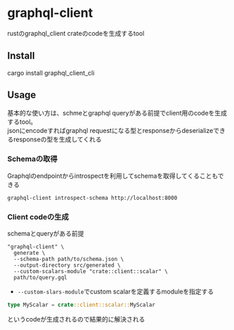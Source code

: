 # graphql-client

rustのgraphql_client crateのcodeを生成するtool

## Install

cargo install graphql_client_cli

## Usage

基本的な使い方は、schmeとgraphql queryがある前提でclient用のcodeを生成するtool。  
jsonにencodeすればgraphql requestになる型とresponseからdeserializeできるresponseの型を生成してくれる


### Schemaの取得

Graphqlのendpointからintrospectを利用してschemaを取得してくることもできる 

`graphql-client introspect-schema http://localhost:8000`


### Client codeの生成

schemaとqueryがある前提

```
"graphql-client" \
  generate \
  --schema-path path/to/schema.json \
  --output-directory src/generated \
  --custom-scalars-module "crate::client::scalar" \
  path/to/query.gql
```

* `--custom-slars-module`でcustom scalarを定義するmoduleを指定する

```rust
type MyScalar = crate::client::scalar::MyScalar
```
というcodeが生成されるので結果的に解決される
